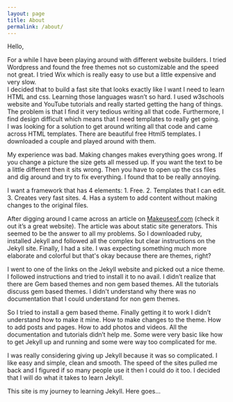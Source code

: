 ```yaml
---
layout: page
title: About
permalink: /about/
---
```


Hello,

For a while I have been playing around with different website builders. I tried Wordpress and found the free themes not so customizable and the speed not great. I tried Wix which is really easy to use but a little expensive and very slow.<br> 
I decided that to build a fast site that looks exactly like I want I need to learn HTML and css. Learning those languages wasn’t so hard. I used w3schools website and YouTube tutorials and really started getting the hang of things.  The problem is that I find it very tedious writing all that code.  Furthermore, I find design difficult which means that I need templates to really get going.<br>
I was looking for a solution to get around writing all that code and came across HTML templates. There are beautiful free Html5 templates. I downloaded a couple and played around with them.
<p> My experience was bad. Making changes makes everything goes wrong. If you change a picture the size gets all messed up. If you want the text to be a little different then it sits wrong. Then you have to open up the css files and dig around and try to fix everything. I found that to be really annoying.</p>
I want a framework that has 4 elements:
1. Free.
2. Templates that I can edit.
3. Creates very fast sites.
4. Has a system to add content without making changes to the original files.

<p>After digging around I came across an article on <a href="https://www.makeuseof.com/">Makeuseof.com</a> (check it out it’s a great website).
The article was about static site generators. This seemed to be the answer to all my problems.
So I downloaded ruby, installed Jekyll and followed all the complex but clear instructions on the Jekyll site. Finally, I had a site. I was expecting something much more elaborate and colorful but that's okay because there are themes, right?</p>
<p>
I went to one of the links on the Jekyll website and picked out a nice theme. I followed instructions and tried to install it to no avail. I didn’t realize that there are Gem based themes and non gem based themes. All the tutorials discuss gem based themes. I didn't understand why there was no documentation that I could understand for non gem themes.</p>
So I tried to install a gem based theme. Finally getting it to work I didn’t understand how to make it mine. How to make changes to the theme. How to add posts and pages. How to add photos and videos. All the documentation and tutorials didn’t help me. Some were very basic like how to get Jekyll up and running and some were way too complicated for me.

<p>I was really considering giving up Jekyll because it was so complicated. I like easy and simple, clean and smooth.
The speed of the sites pulled me back and  I figured if so many people use it then I could do it too. I decided that I will do what it takes to learn Jekyll.</p> 
This site is my journey to learning Jekyll. Here goes...
